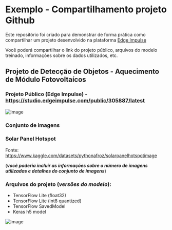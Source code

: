 # Exemplo - Compartilhamento projeto Github

Este repositório foi criado para demonstrar de forma prática como compartilhar um projeto desenvolvido na plataforma [Edge Impulse](https://edgeimpulse.com/)

Você poderá compartilhar o link do projeto público, arquivos do modelo treinado, informações sobre os dados utilizados, etc.




## Projeto de Detecção de Objetos - Aquecimento de Módulo Fotovoltaícos 

### Projeto Público (Edge Impulse) - https://studio.edgeimpulse.com/public/305887/latest

![image](https://github.com/jpiantoniml/spainel_detection/assets/150359135/07d96d7b-3021-41a2-89fa-96badaca31e7)


### Conjunto de imagens 

### Solar Panel Hotspot
Fonte: https://www.kaggle.com/datasets/pythonafroz/solarpanelhotspotimage

(***você poderia incluir as informações sobre o número de imagens utilizadas e detalhes do conjunto de imagens***)


### Arquivos do projeto (_versões do modelo_):

- TensorFlow Lite (float32)	
- TensorFlow Lite (int8 quantized)		
- TensorFlow SavedModel		
- Keras h5 model	




![image](https://github.com/jpiantoniml/spainel_detection/assets/150359135/ca8b1f41-8ea1-48b4-ba28-e22e81d08d6a)

